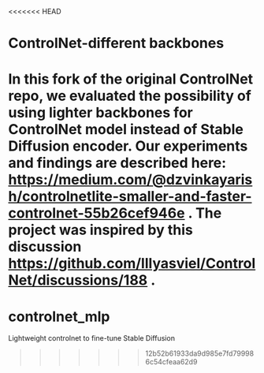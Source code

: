 <<<<<<< HEAD
# ControlNet-different backbones
In this fork of the original ControlNet repo, we evaluated the possibility of using lighter backbones for ControlNet model instead of Stable Diffusion encoder.
Our experiments and findings are described here: https://medium.com/@dzvinkayarish/controlnetlite-smaller-and-faster-controlnet-55b26cef946e .
The project was inspired by this discussion https://github.com/lllyasviel/ControlNet/discussions/188 .
=======
# controlnet_mlp
Lightweight controlnet to fine-tune Stable Diffusion
>>>>>>> 12b52b61933da9d985e7fd799986c54cfeaa62d9
